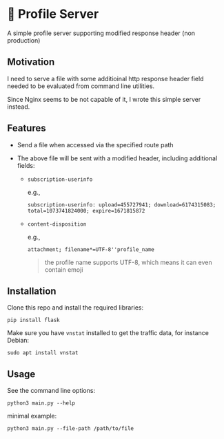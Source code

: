 # 📄 Profile Server

A simple profile server supporting modified response header (non production) 

## Motivation

I need to serve a file with some additioinal http response header field needed to be evaluated from command line utilities. 

Since Nginx seems to be not capable of it, I wrote this simple server instead.

## Features

- Send a file when accessed via the specified route path
- The above file will be sent with a modified header, including additional fields:

    - `subscription-userinfo`

        e.g., 

        ```
        subscription-userinfo: upload=455727941; download=6174315083; total=1073741824000; expire=1671815872
        ```
    
    - `content-disposition`

        e.g.,

        ```
        attachment; filename*=UTF-8''profile_name
        ```

        > the profile name supports UTF-8, which means it can even contain emoji

## Installation

Clone this repo and install the required libraries:

```shell
pip install flask
```

Make sure you have `vnstat` installed to get the traffic data, for instance Debian:

```shell
sudo apt install vnstat
```

## Usage

See the command line options:

```shell
python3 main.py --help
```

minimal example:

```shell
python3 main.py --file-path /path/to/file
```
    
